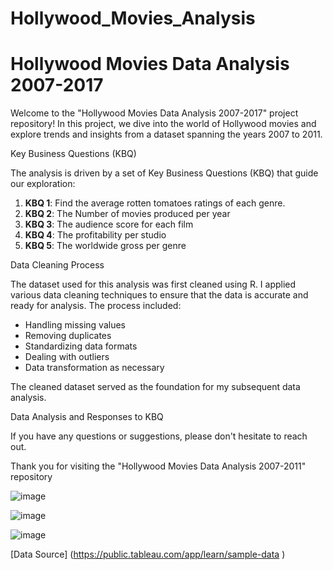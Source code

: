 # Hollywood_Movies_Analysis

# Hollywood Movies Data Analysis 2007-2017

Welcome to the "Hollywood Movies Data Analysis 2007-2017" project repository! In this project, we dive into the world of Hollywood movies and explore trends and insights from a dataset spanning the years 2007 to 2011.

Key Business Questions (KBQ)

The analysis is driven by a set of Key Business Questions (KBQ) that guide our exploration:

1. **KBQ 1**: Find the average rotten tomatoes ratings of each genre.
2. **KBQ 2**: The Number of movies produced per year
3. **KBQ 3**: The audience score for each film
4. **KBQ 4**: The profitability per studio
5. **KBQ 5**: The worldwide gross per genre

Data Cleaning Process

The dataset used for this analysis was first cleaned using R. I applied various data cleaning techniques to ensure that the data is accurate and ready for analysis. The process included:

- Handling missing values
- Removing duplicates
- Standardizing data formats
- Dealing with outliers
- Data transformation as necessary

The cleaned dataset served as the foundation for my subsequent data analysis.

 Data Analysis and Responses to KBQ


If you have any questions or suggestions, please don't hesitate to reach out.

Thank you for visiting the "Hollywood Movies Data Analysis 2007-2011" repository









![image](https://github.com/amike68/Hollywood_Movies_Analysis/assets/147053561/7251d1c4-21f1-4b0d-a9fe-6e50c97dfa45)



![image](https://github.com/amike68/Hollywood_Movies_Analysis/assets/147053561/36f7d242-2163-4212-9268-3e95674f66ba)



![image](https://github.com/amike68/Hollywood_Movies_Analysis/assets/147053561/d7e7bb7a-8956-4a63-b7a7-f3fe1c90f730)





[Data Source] (https://public.tableau.com/app/learn/sample-data )



